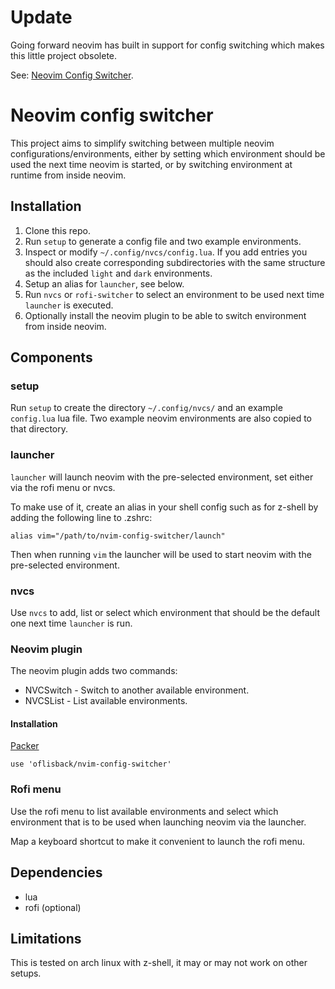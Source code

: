 # Update

Going forward neovim has built in support for config switching which makes this little project obsolete.

See: [Neovim Config Switcher](https://www.youtube.com/watch?v=LkHjJlSgKZY).

# Neovim config switcher

This project aims to simplify switching between multiple neovim configurations/environments, either by setting which environment should be used the next time neovim is started, or by switching environment at runtime from inside neovim.

## Installation

1. Clone this repo.
2. Run `setup` to generate a config file and two example environments.
3. Inspect or modify `~/.config/nvcs/config.lua`. If you add entries you should also create corresponding subdirectories with the same structure as the included `light` and `dark` environments.
4. Setup an alias for `launcher`, see below.
5. Run `nvcs` or `rofi-switcher` to select an environment to be used next time `launcher` is executed.
6. Optionally install the neovim plugin to be able to switch environment from inside neovim.

## Components

### setup

Run `setup` to create the directory `~/.config/nvcs/` and an example `config.lua` lua file. Two example neovim environments are also copied to that directory.

### launcher

`launcher` will launch neovim with the pre-selected environment, set either via the rofi menu or nvcs.

To make use of it, create an alias in your shell config such as for z-shell by adding the following line to .zshrc:

```
alias vim="/path/to/nvim-config-switcher/launch"
```

Then when running `vim` the launcher will be used to start neovim with the pre-selected environment.

### nvcs

Use `nvcs` to add, list or select which environment that should be the default one next time `launcher` is run.

### Neovim plugin

The neovim plugin adds two commands:

- NVCSwitch - Switch to another available environment.
- NVCSList - List available environments.

#### Installation

[Packer](https://github.com/wbthomason/packer.nvim)

```
use 'oflisback/nvim-config-switcher'
```

### Rofi menu

Use the rofi menu to list available environments and select which environment that is to be used when launching neovim via the launcher.

Map a keyboard shortcut to make it convenient to launch the rofi menu.

## Dependencies

- lua
- rofi (optional)

## Limitations

This is tested on arch linux with z-shell, it may or may not work on other setups.

